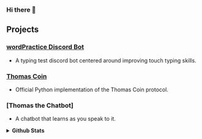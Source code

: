 ### Hi there 👋

## Projects
### [wordPractice Discord Bot](https://top.gg/bot/743183681182498906)
- A typing test discord bot centered around improving touch typing skills. 

### [Thomas Coin](https://github.com/principle105/thomas-coin)
- Official Python implementation of the Thomas Coin protocol.

### [Thomas the Chatbot]
- A chatbot that learns as you speak to it.

<details>
  <summary><b>Github Stats</b></summary>

![Github Stats](https://github-readme-stats.vercel.app/api?username=principle105&count_private=true&theme=react&line_height=33)
![Top Languages](https://github-readme-stats.vercel.app/api/top-langs/?username=principle105&theme=react&hide=Tcl,C)
[![GitHub Streak](http://github-readme-streak-stats.herokuapp.com?user=principle105&theme=react)](https://git.io/streak-stats)
</details>
